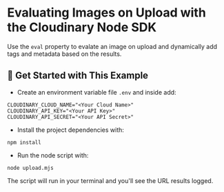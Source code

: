 # Evaluating Images on Upload with the Cloudinary Node SDK

Use the `eval` property to evalate an image on upload and dynamically add tags and metadata based on the results.

## 🚀 Get Started with This Example

- Create an environment variable file `.env` and inside add:

```
CLOUDINARY_CLOUD_NAME="<Your Cloud Name>"
CLOUDINARY_API_KEY="<Your API Key>"
CLOUDINARY_API_SECRET="<Your API Secret>"
```

- Install the project dependencies with:

```
npm install
```

- Run the node script with:

```
node upload.mjs
```

The script will run in your terminal and you'll see the URL results logged.
